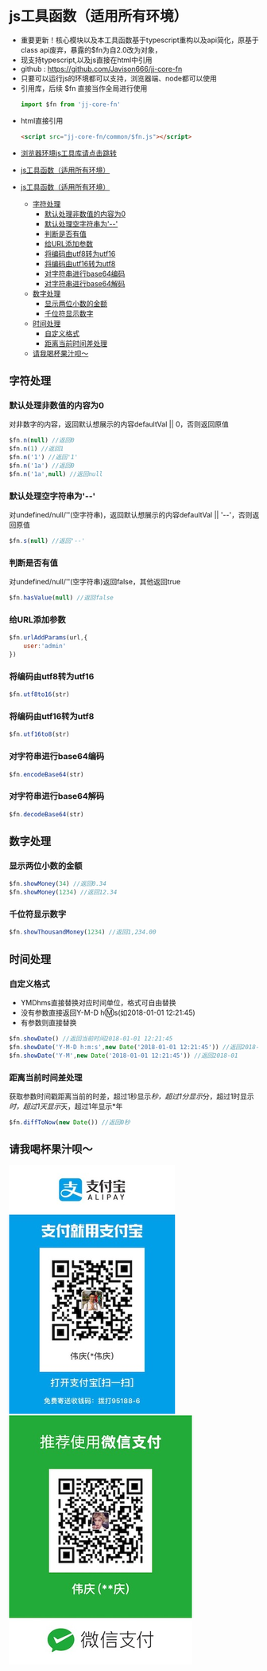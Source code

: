 # js工具函数（适用所有环境）
- 重要更新！核心模块以及本工具函数基于typescript重构以及api简化，原基于class api废弃，暴露的$fn为自2.0改为对象，
- 现支持typescript,以及js直接在html中引用
- github : https://github.com/Javison666/jj-core-fn
- 只要可以运行js的环境都可以支持，浏览器端、node都可以使用
- 引用库，后续 $fn 直接当作全局进行使用
    ```js
    import $fn from 'jj-core-fn'
    ```
- html直接引用
    ```html
    <script src="jj-core-fn/common/$fn.js"></script>
    ```
- [浏览器环境js工具库请点击跳转](https://javison666.github.io/jj-browser-fn/)
<!-- START doctoc generated TOC please keep comment here to allow auto update -->
<!-- DON'T EDIT THIS SECTION, INSTEAD RE-RUN doctoc TO UPDATE -->
- [js工具函数（适用所有环境）](#js%E5%B7%A5%E5%85%B7%E5%87%BD%E6%95%B0%E9%80%82%E7%94%A8%E6%89%80%E6%9C%89%E7%8E%AF%E5%A2%83)

- [js工具函数（适用所有环境）](#js%E5%B7%A5%E5%85%B7%E5%87%BD%E6%95%B0%E9%80%82%E7%94%A8%E6%89%80%E6%9C%89%E7%8E%AF%E5%A2%83)
  - [字符处理](#%E5%AD%97%E7%AC%A6%E5%A4%84%E7%90%86)
    - [默认处理非数值的内容为0](#%E9%BB%98%E8%AE%A4%E5%A4%84%E7%90%86%E9%9D%9E%E6%95%B0%E5%80%BC%E7%9A%84%E5%86%85%E5%AE%B9%E4%B8%BA0)
    - [默认处理空字符串为'--'](#%E9%BB%98%E8%AE%A4%E5%A4%84%E7%90%86%E7%A9%BA%E5%AD%97%E7%AC%A6%E4%B8%B2%E4%B8%BA)
    - [判断是否有值](#%E5%88%A4%E6%96%AD%E6%98%AF%E5%90%A6%E6%9C%89%E5%80%BC)
    - [给URL添加参数](#%E7%BB%99url%E6%B7%BB%E5%8A%A0%E5%8F%82%E6%95%B0)
    - [将编码由utf8转为utf16](#%E5%B0%86%E7%BC%96%E7%A0%81%E7%94%B1utf8%E8%BD%AC%E4%B8%BAutf16)
    - [将编码由utf16转为utf8](#%E5%B0%86%E7%BC%96%E7%A0%81%E7%94%B1utf16%E8%BD%AC%E4%B8%BAutf8)
    - [对字符串进行base64编码](#%E5%AF%B9%E5%AD%97%E7%AC%A6%E4%B8%B2%E8%BF%9B%E8%A1%8Cbase64%E7%BC%96%E7%A0%81)
    - [对字符串进行base64解码](#%E5%AF%B9%E5%AD%97%E7%AC%A6%E4%B8%B2%E8%BF%9B%E8%A1%8Cbase64%E8%A7%A3%E7%A0%81)
  - [数字处理](#%E6%95%B0%E5%AD%97%E5%A4%84%E7%90%86)
    - [显示两位小数的金额](#%E6%98%BE%E7%A4%BA%E4%B8%A4%E4%BD%8D%E5%B0%8F%E6%95%B0%E7%9A%84%E9%87%91%E9%A2%9D)
    - [千位符显示数字](#%E5%8D%83%E4%BD%8D%E7%AC%A6%E6%98%BE%E7%A4%BA%E6%95%B0%E5%AD%97)
  - [时间处理](#%E6%97%B6%E9%97%B4%E5%A4%84%E7%90%86)
    - [自定义格式](#%E8%87%AA%E5%AE%9A%E4%B9%89%E6%A0%BC%E5%BC%8F)
    - [距离当前时间差处理](#%E8%B7%9D%E7%A6%BB%E5%BD%93%E5%89%8D%E6%97%B6%E9%97%B4%E5%B7%AE%E5%A4%84%E7%90%86)
  - [请我喝杯果汁呗～](#%E8%AF%B7%E6%88%91%E5%96%9D%E6%9D%AF%E6%9E%9C%E6%B1%81%E5%91%97)

<!-- END doctoc generated TOC please keep comment here to allow auto update -->


## 字符处理
### 默认处理非数值的内容为0
对非数字的内容，返回默认想展示的内容defaultVal || 0，否则返回原值
```js
$fn.n(null) //返回0
$fn.n(1) //返回1
$fn.n('1') //返回'1'
$fn.n('1a') //返回0
$fn.n('1a',null) //返回null
```
### 默认处理空字符串为'--'
对undefined/null/''(空字符串)，返回默认想展示的内容defaultVal || '--'，否则返回原值
```js
$fn.s(null) //返回'--'
```
### 判断是否有值
对undefined/null/''(空字符串)返回false，其他返回true
```js
$fn.hasValue(null) //返回false
```
### 给URL添加参数
```js
$fn.urlAddParams(url,{
    user:'admin'
})
```
### 将编码由utf8转为utf16
```js
$fn.utf8to16(str) 
```
### 将编码由utf16转为utf8
```js
$fn.utf16to8(str) 
```
### 对字符串进行base64编码
```js
$fn.encodeBase64(str) 
```
### 对字符串进行base64解码
```js
$fn.decodeBase64(str) 
```

## 数字处理
### 显示两位小数的金额
```js
$fn.showMoney(34) //返回0.34
$fn.showMoney(1234) //返回12.34
```
### 千位符显示数字
```js
$fn.showThousandMoney(1234) //返回1,234.00
```

## 时间处理
### 自定义格式
* YMDhms直接替换对应时间单位，格式可自由替换
* 没有参数直接返回Y-M-D h:m:s(如2018-01-01 12:21:45)
* 有参数则直接替换
```js
$fn.showDate() //返回当前时间2018-01-01 12:21:45
$fn.showDate('Y-M-D h:m:s',new Date('2018-01-01 12:21:45')) //返回2018-01-01 12:21:45
$fn.showDate('Y-M',new Date('2018-01-01 12:21:45')) //返回2018-01
```

### 距离当前时间差处理
获取参数时间戳距离当前的时差，超过1秒显示*秒，超过1分显示*分，超过1时显示*时，超过1天显示*天，超过1年显示*年
```js
$fn.diffToNow(new Date()) //返回0秒
```


## 请我喝杯果汁呗～

![Image text](https://github.com/Javison666/jj-browser-fn/blob/master/image/alipay.jpg?raw=true)![Image text](https://github.com/Javison666/jj-browser-fn/blob/master/image/wechat.jpg?raw=true)